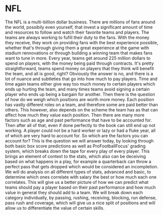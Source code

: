 # NFL
	
The NFL is a multi-billion dollar business. There are millions of fans around the world, possibily even yourself, that invest a significant amount of time and resources to follow and watch their favorite teams and players. The teams are always working to fufill their duty to the fans. With the money they receive, they work on providing fans with the best experience possible, whether that's through giving them a great experience at the game with stadium rennovations or through building a winning team that makes fans want to tune in more. Every year, teams get around 225 million dollars to spend on players, with the money being paid through contracts. It's pretty straightforward, teams spend money on players that they think will benefit the team, and all is good, right? Obviously the answer is no, and there is a lot of nuance and subtleties that go into how much to pay players. Time and time again teams either give way too much money to certain players which ends up hurting the team, and many times teams avoid signing a certain player who ends up being a bargain for another. Then there is the question of how do we weigh which positions are worth more money. Each position has vastly different roles on a team, and therefore some are paid better than others. This however, also depends on the scheme the team has as that can affect how much they value each position. Then there are many more factors such as age and past performance that have to be accounted for. Then after all of that, even if done perfectly to the book can still end up not working. A player could not be a hard worker or lazy or had a fluke year, all of which are very hard to account for. So which are the factors you can account for? This is the question we will answer today, by looking through both basic box score predictions as well as ProFootballFocus' grading system, which breaks down the tape for every play of every player. This brings an element of context to the stats, which also can be deceiving based on what happens in a play, for example a quarterback can throw a perfect pass that gets dropped which would be considered an incompletion. We will do analysis on all different types of stats, advanced and basic, to determine which ones correlate with salary the best or how much each one correlates. This will give us a better picture of how we can predict what teams should pay a player based on their past performance and how much value in general they should add to a team. We will break down each category individually, by passing, rushing, receiving, blocking, run defense, pass rush and coverage, which will give us a nice split of positions and will allow us to differentiate the value of certain skills.

